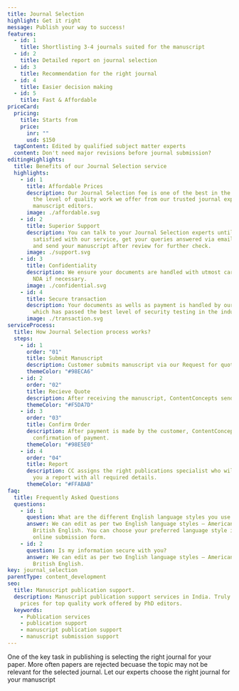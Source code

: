 ```yaml
---
title: Journal Selection
highlight: Get it right
message: Publish your way to success!
features:
  - id: 1
    title: Shortlisting 3-4 journals suited for the manuscript
  - id: 2
    title: Detailed report on journal selection
  - id: 3
    title: Recommendation for the right journal
  - id: 4
    title: Easier decision making
  - id: 5
    title: Fast & Affordable
priceCard:
  pricing:
    title: Starts from
    price:
      inr: ""
      usd: $150
  tagContent: Edited by qualified subject matter experts
  content: Don't need major revisions before journal submission?
editingHighlights:
  title: Benefits of our Journal Selection service
  highlights:
    - id: 1
      title: Affordable Prices
      description: Our Journal Selection fee is one of the best in the industry for
        the level of quality work we offer from our trusted journal experts and
        manuscript editors.
      image: ./affordable.svg
    - id: 2
      title: Superior Support
      description: You can talk to your Journal Selection experts until you are
        satisfied with our service, get your queries answered via email or chat
        and send your manuscript after review for further check.
      image: ./support.svg
    - id: 3
      title: Confidentiality
      description: We ensure your documents are handled with utmost care. We can sign
        NDA if necessary.
      image: ./confidential.svg
    - id: 4
      title: Secure transaction
      description: Your documents as wells as payment is handled by our secure website
        which has passed the best level of security testing in the industry.
      image: ./transaction.svg
serviceProcess:
  title: How Journal Selection process works?
  steps:
    - id: 1
      order: "01"
      title: Submit Manuscript
      description: Customer submits manuscript via our Request for quote page.
      themeColor: "#98ECA6"
    - id: 2
      order: "02"
      title: Recieve Quote
      description: After receiving the manuscript, ContentConcepts sends price quote.
      themeColor: "#F5DA7D"
    - id: 3
      order: "03"
      title: Confirm Order
      description: After payment is made by the customer, ContentConcepts sends
        confirmation of payment.
      themeColor: "#98E5E0"
    - id: 4
      order: "04"
      title: Report
      description: CC assigns the right publications specialist who will work and send
        you a report with all required details.
      themeColor: "#FFABAB"
faq:
  title: Frequently Asked Questions
  questions:
    - id: 1
      question: What are the different English language styles you use while editing?
      answer: We can edit as per two English language styles – American English and
        British English. You can choose your preferred language style in the
        online submission form.
    - id: 2
      question: Is my information secure with you?
      answer: We can edit as per two English language styles – American English and
        British English.
key: journal_selection
parentType: content_development
seo:
  title: Manuscript publication support.
  description: Manuscript publication support services in India. Truly affordable
    prices for top quality work offered by PhD editors.
  keywords:
    - Publication services
    - publication support
    - manuscript publication support
    - manuscript submission support
---
```


One of the key task in publishing is selecting the right journal for your paper. More often papers are rejected becuase the topic may not be relevant for the selected journal. Let our experts choose the right journal for your manuscript
